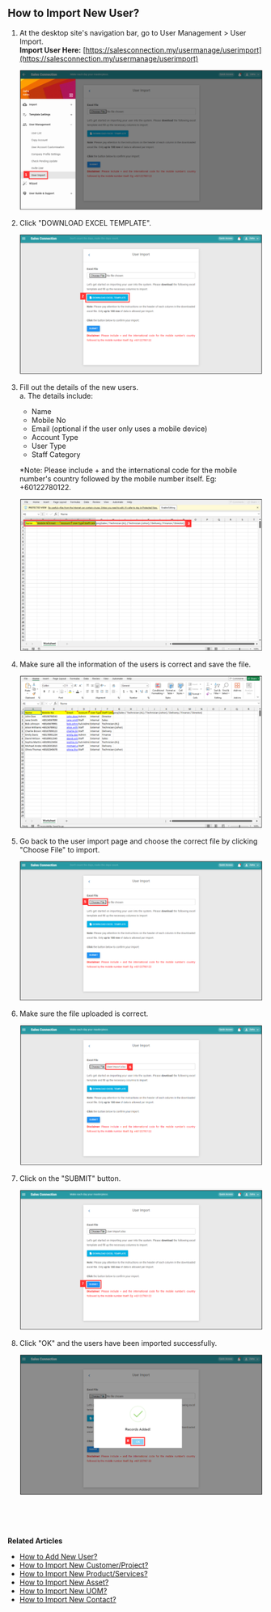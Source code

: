 ## How to Import New User?
    
  1. At the desktop site's navigation bar, go to User Management > User Import.<br>
     **Import User Here:** [https://salesconnection.my/usermanage/userimport](https://salesconnection.my/usermanage/userimport)<br>

     <p align="center">
       <img src="img/Import_User_Step_1.png" alt="Import User Step 1">
     </p>

  2. Click "DOWNLOAD EXCEL TEMPLATE".<br>

     <p align="center">
       <img src="img/Import_User_Step_2.png" alt="Import User Step 2">
     </p>

  3. Fill out the details of the new users.<br>
     a. The details include:<br>
        - Name<br>
        - Mobile No<br>
        - Email (optional if the user only uses a mobile device)<br>
        - Account Type<br>
        - User Type<br>
        - Staff Category<br>
        
     *Note: Please include + and the international code for the mobile number's country followed by the mobile number itself. Eg: +60122780122.<br>

     <p align="center">
       <img src="img/Import_User_Step_3.png" alt="Import User Step 3">
     </p>
     
  4. Make sure all the information of the users is correct and save the file.<br>

     <p align="center">
       <img src="img/Import_User_Step_4.png" alt="Import User Step 4">
     </p>

  5. Go back to the user import page and choose the correct file by clicking "Choose File" to import.<br>

     <p align="center">
       <img src="img/Import_User_Step_5.png" alt="Import User Step 5">
     </p>

  6. Make sure the file uploaded is correct.<br>

     <p align="center">
       <img src="img/Import_User_Step_6.png" alt="Import User Step 6">
     </p>

  7. Click on the "SUBMIT" button.<br>

     <p align="center">
       <img src="img/Import_User_Step_7.png" alt="Import User Step 7">
     </p>

  8. Click "OK" and the users have been imported successfully.<br>

     <p align="center">
       <img src="img/Import_User_Step_8.png" alt="Import User Step 8">
     </p>
  <br><br><br>

**Related Articles**<br>
- [How to Add New User?](Add_New_User.md)
- [How to Import New Customer/Project?](Import_Customer_Project.md)
- [How to Import New Product/Services?](Import_Product_Services.md)
- [How to Import New Asset?](Import_Asset.md)
- [How to Import New UOM?](Import_UOM.md)
- [How to Import New Contact?](Import_Contact.md)
